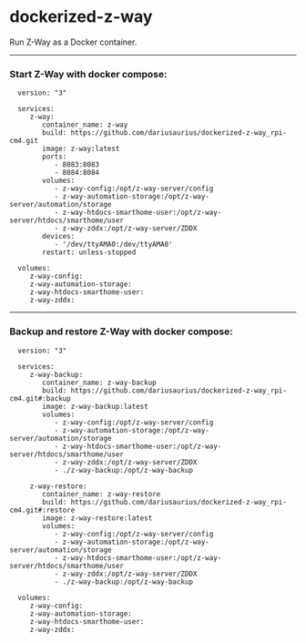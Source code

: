 dockerized-z-way
================

Run Z-Way as a Docker container.

----------

### Start Z-Way with docker compose:

      version: "3"

      services:
         z-way:
            container_name: z-way
            build: https://github.com/dariusaurius/dockerized-z-way_rpi-cm4.git
            image: z-way:latest
            ports:
               - 8083:8083
               - 8084:8084
            volumes:
               - z-way-config:/opt/z-way-server/config
               - z-way-automation-storage:/opt/z-way-server/automation/storage
               - z-way-htdocs-smarthome-user:/opt/z-way-server/htdocs/smarthome/user
               - z-way-zddx:/opt/z-way-server/ZDDX
            devices:
               - '/dev/ttyAMA0:/dev/ttyAMA0'
            restart: unless-stopped

      volumes:
         z-way-config:
         z-way-automation-storage:
         z-way-htdocs-smarthome-user:
         z-way-zddx:


----------


### Backup and restore Z-Way with docker compose:

      version: "3"

      services:
         z-way-backup:
            container_name: z-way-backup
            build: https://github.com/dariusaurius/dockerized-z-way_rpi-cm4.git#:backup
            image: z-way-backup:latest
            volumes:
               - z-way-config:/opt/z-way-server/config
               - z-way-automation-storage:/opt/z-way-server/automation/storage
               - z-way-htdocs-smarthome-user:/opt/z-way-server/htdocs/smarthome/user
               - z-way-zddx:/opt/z-way-server/ZDDX
               - ./z-way-backup:/opt/z-way-backup

         z-way-restore:
            container_name: z-way-restore
            build: https://github.com/dariusaurius/dockerized-z-way_rpi-cm4.git#:restore
            image: z-way-restore:latest
            volumes:
               - z-way-config:/opt/z-way-server/config
               - z-way-automation-storage:/opt/z-way-server/automation/storage
               - z-way-htdocs-smarthome-user:/opt/z-way-server/htdocs/smarthome/user
               - z-way-zddx:/opt/z-way-server/ZDDX
               - ./z-way-backup:/opt/z-way-backup

      volumes:
         z-way-config:
         z-way-automation-storage:
         z-way-htdocs-smarthome-user:
         z-way-zddx:

